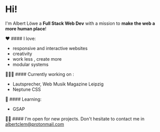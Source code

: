 # Hi!

I'm Albert Löwe a **Full Stack Web Dev** with a mission to **make the web a more human place**!

❤️ #### I love: 



- responsive and interactive websites
- creativity
- work less , create more
- modular systems


👨🏻‍💻 #### Currently working on :

- Lautsprecher, Web Musik Magazine Leipzig
- Neptune CSS


📖 #### Learning:

- GSAP


👋🏼 #### I'm open for new projects. Don't hesitate to contact me in albertclem@protonmail.com
